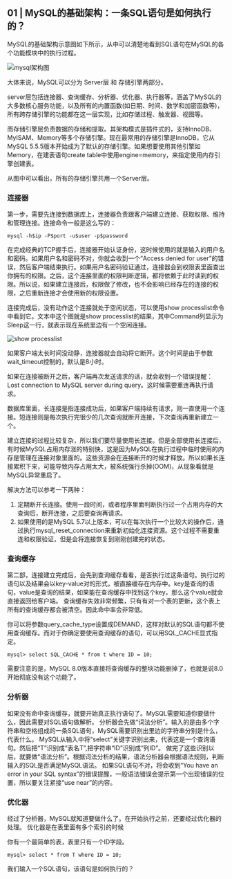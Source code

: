 ## 01 | MySQL的基础架构：一条SQL语句是如何执行的？

MySQL的基础架构示意图如下所示，从中可以清楚地看到SQL语句在MySQL的各个功能模块中的执行过程。

![mysql架构图](https://static001.geekbang.org/resource/image/0d/d9/0d2070e8f84c4801adbfa03bda1f98d9.png)

大体来说，MySQL可以分为 Server层 和 存储引擎两部分。

server层包括连接器、查询缓存、分析器、优化器、执行器等，涵盖了MySQL的大多数核心服务功能，以及所有的内置函数(如日期、时间、数学和加密函数等)，所有跨存储引擎的功能都在这一层实现，比如存储过程、触发器、视图等。

而存储引擎层负责数据的存储和提取。其架构模式是插件式的，支持InnoDB、MyISAM、Memory等多个存储引擎。现在最常用的存储引擎是InnoDB，它从MySQL 5.5.5版本开始成为了默认的存储引擎。如果想要使用其他引擎如Memory，在建表语句create table中使用engine=memory，来指定使用内存引擎创建表。

从图中可以看出，所有的存储引擎共用一个Server层。

### 连接器
第一步，需要先连接到数据库上，连接器负责跟客户端建立连接、获取权限、维持和管理连接。连接命令一般是这么写的：
```mysql
mysql -h$ip -P$port -u$user -p$password
```
在完成经典的TCP握手后，连接器开始认证身份，这时候使用的就是输入的用户名和密码。如果用户名和密码不对，你就会收到一个“Access denied for user”的错误，然后客户端结束执行。如果用户名密码验证通过，连接器会到权限表里面查出你拥有的权限。之后，这个连接里面的权限判断逻辑，都将依赖于此时读到的权限。所以说，如果建立连接后，权限做了修改，也不会影响已经存在的连接的权限，之后重新连接才会使用新的权限设置。

连接完成后，没有动作这个连接就处于空闲状态，可以使用show processlist命令中看到它。文本中这个图就是show processlist的结果，其中Command列显示为Sleep这一行，就表示现在系统里边有一个空闲连接。

![show processlist](https://static001.geekbang.org/resource/image/f2/ed/f2da4aa3a672d48ec05df97b9f992fed.png)

如果客户端太长时间没动静，连接器就会自动将它断开。这个时间是由于参数wait_timeout控制的，默认是8小时。

如果在连接被断开之后，客户端再次发送请求的话，就会收到一个错误提醒：Lost connection to MySQL server during query。这时候需要重连再执行请求。

数据库里面，长连接是指连接成功后，如果客户端持续有请求，则一直使用一个连接。短连接则是每次执行完很少的几次查询就断开连接，下次查询再重新建立一个。

建立连接的过程比较复杂，所以我们要尽量使用长连接。但是全部使用长连接后，有时候MySQL占用内存涨的特别快，这是因为MySQL在执行过程中临时使用的内存是管理在连接对象里面的。这些资源会在连接断开的时候才释放。所以如果长连接累积下来，可能导致内存占用太大，被系统强行杀掉(OOM)，从现象看就是MySQL异常重启了。

解决方法可以参考一下两种：
1. 定期断开长连接。使用一段时间，或者程序里面判断执行过一个占用内存的大查询后，断开连接，之后要查询再请求。
2. 如果使用的是MySQL 5.7以上版本，可以在每次执行一个比较大的操作后，通过执行mysql_reset_connection来重新初始化连接资源。这个过程不需要重连和权限验证，但是会将连接恢复到刚刚创建完的状态。

### 查询缓存
第二部，连接建立完成后，会先到查询缓存看看，是否执行过这条语句。执行过的语句以及结果会以key-value对的形式，被直接缓存在内存中。key是查询的语句，value是查询的结果，如果能在查询缓存中找到这个key，那么这个value就会直接返回给客户端。
查询缓存失效非常频繁，只有有对一个表的更新，这个表上所有的查询缓存都会被清空。因此命中率会非常低。

你可以将参数query_cache_type设置成DEMAND，这样对默认的SQL语句都不使用查询缓存。而对于你确定要使用查询缓存的语句，可以用SQL_CACHE显式指定。
```mysql
mysql> select SQL_CACHE * from t where ID = 10;
```
需要注意的是，MySQL 8.0版本直接将查询缓存的整块功能删掉了，也就是说8.0开始彻底没有这个功能了。

### 分析器
如果没有命中查询缓存，就要开始真正执行语句了。MySQL需要知道你要做什么，因此需要对SQL语句做解析。
分析器会先做“词法分析”。输入的是由多个字符串和空格组成的一条SQL语句，MySQL需要识别出里边的字符串分别是什么，代表什么。
MySQL从输入中将“select”关键字识别出来，代表这是一个查询语句。然后把“T”识别成“表名T”,把字符串“ID”识别成“列ID”。
做完了这些识别以后，就要做“语法分析”。根据词法分析的结果，语法分析器会根据语法规则，判断输入的SQL是否满足MySQL语法。
如果SQL语句不对，将会收到“You have an error in your SQL syntax”的错误提醒，一般语法错误会提示第一个出现错误的位置，所以要关注紧接“use near”的内容。

### 优化器
经过了分析器，MySQL就知道要做什么了。在开始执行之前，还要经过优化器的处理。
优化器是在表里面有多个索引的时候












你有一个最简单的表，表里只有一个ID字段。
```mysql
mysql> select * from T where ID = 10;
```
我们输入一个SQL语句，该语句是如何执行的？
